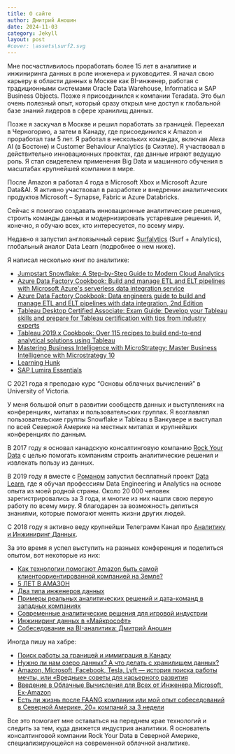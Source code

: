 ```yaml
---
title: О сайте 
author: Дмитрий Аношин
date: 2024-11-03
category: Jekyll
layout: post
#cover: \assets\surf2.svg
---
```


Мне посчастливилось проработать более 15 лет в аналитике и инжиниринга данных в роле инженера и руководитея. Я начал свою карьеру в области данных в Москве как BI-инженер, работая с традиционными системами Oracle Data Warehouse, Informatica и SAP Business Objects. Позже я присоединился к компании Teradata. Это был очень полезный опыт, который сразу открыл мне доступ к глобальной базе знаний лидеров в сфере хранилищ данных.

Позже я заскучал в Москве и решил поработать за границей. Переехал в Черногорию, а затем  в Канаду, где присоединился к Amazon и проработал там 5 лет. Я работал в нескольких командах, включая Alexa AI (в Бостоне) и Customer Behaviour Analytics (в Сиэтле). Я участвовал в действительно инновационных проектах, где данные играют ведущую роль. Я стал свидетелем применения Big Data и машинного обучения в масштабах крупнейшей компании в мире. 

После Amazon я работал 4 года в Microsoft Xbox и Microsoft Azure Data&AI. Я активно участвовал в разработке и внедрении аналитических продуктов Microsoft – Synapse, Fabric и Azure Databricks. 

Сейчас я помогаю создавать инновационные аналитические решения, строить команды данных и модернизировать устаревшие решения. И, конечно, я обучаю всех, кто интересуется, по всему миру. 

Недавно я запустил англоязычный сервис [Surfalytics](surfalytics.com) (Surf + Analytics), глобальный аналог Data Learn (подробнее о нем ниже).

Я написал несколько книг по аналитике:

- [Jumpstart Snowflake: A Step-by-Step Guide to Modern Cloud Analytics](https://www.amazon.com/Jumpstart-Snowflake-Step-Step-Analytics/dp/1484253272/ref=sr_1_1?crid=38JGF0SM61I5E&keywords=dmitry+anoshin&qid=1692685268&sprefix=dmitry+anoshin%2Caps%2C153&sr=8-1)
- [Azure Data Factory Cookbook: Build and manage ETL and ELT pipelines with Microsoft Azure's serverless data integration service](https://www.amazon.com/Azure-Data-Factory-Cookbook-integration/dp/1800565291/ref=sr_1_2?crid=38JGF0SM61I5E&keywords=dmitry+anoshin&qid=1692685311&sprefix=dmitry+anoshin%2Caps%2C153&sr=8-2)
- [Azure Data Factory Cookbook: Data engineers guide to build and manage ETL and ELT pipelines with data integration, 2nd Edition](https://www.amazon.com/Azure-Data-Factory-Cookbook-integration-ebook/dp/B0CD7ZHC3M/ref=sr_1_8?crid=38JGF0SM61I5E&keywords=dmitry+anoshin&qid=1692685311&sprefix=dmitry+anoshin%2Caps%2C153&sr=8-8)
- [Tableau Desktop Certified Associate: Exam Guide: Develop your Tableau skills and prepare for Tableau certification with tips from industry experts](https://www.amazon.com/Tableau-Desktop-Certified-Associate-certification/dp/1838984135/ref=sr_1_4?crid=38JGF0SM61I5E&keywords=dmitry+anoshin&qid=1692685311&sprefix=dmitry+anoshin%2Caps%2C153&sr=8-4)
- [Tableau 2019.x Cookbook: Over 115 recipes to build end-to-end analytical solutions using Tableau](https://www.amazon.com/Tableau-2019-x-Cookbook-end-end-ebook/dp/B07KSXD69Z/ref=sr_1_5?crid=38JGF0SM61I5E&keywords=dmitry+anoshin&qid=1692685311&sprefix=dmitry+anoshin%2Caps%2C153&sr=8-5)
- [Mastering Business Intelligence with MicroStrategy: Master Business Intelligence with Microstrategy 10](https://www.amazon.com/Mastering-Business-Intelligence-MicroStrategy-Anoshin-ebook/dp/B01DPR2EL2/ref=sr_1_3?crid=38JGF0SM61I5E&keywords=dmitry+anoshin&qid=1692685311&sprefix=dmitry+anoshin%2Caps%2C153&sr=8-3)
- [Learning Hunk](https://www.amazon.com/Learning-Hunk-Dmitry-Anoshin-ebook/dp/B010DY80MM/ref=sr_1_7?crid=38JGF0SM61I5E&keywords=dmitry+anoshin&qid=1692685311&sprefix=dmitry+anoshin%2Caps%2C153&sr=8-7)
- [SAP Lumira Essentials](https://www.amazon.com/SAP-Lumira-Essentials-Dmitry-Anoshin-ebook/dp/B014WIPC58/ref=sr_1_6?crid=38JGF0SM61I5E&keywords=dmitry+anoshin&qid=1692685311&sprefix=dmitry+anoshin%2Caps%2C153&sr=8-6)

С 2021 года я преподаю курс “Основы облачных вычислений” в University of Victoria.

У меня большой опыт в развитии сообществ данных и выступлениях на конференциях, митапах и пользовательских группах. Я возглавлял пользовательские группы Snowflake и Tableau в Ванкувере и выступал по всей Северной Америке на местных митапах и крупнейших конференциях по данным. 

В 2017 году я основал канадскую консалтинговую компанию [Rock Your Data](http://rockyourdata.cloud/) с целью помогать компаниям строить аналитические решения и извлекать пользу из данных. 

<!-- ![Выступаю в Mail.ru](/assets/presentation.jpeg "Выступаю в Mail.ru") -->

В 2019 году я вместе с [Романом]((https://www.linkedin.com/in/roman-ponomarev-620abbb1/) ) запустил бесплатный проект [Data Learn](https://datalearn.ru), где я обучал профессиям Data Engineering и Analytics на основе опыта из моей родной страны. Около 20 000 человек зарегистрировались за 3 года, и многие из них нашли свою первую работу по всему миру. Я благодарен за возможность делиться знаниями, которые помогают менять жизни других людей.

С 2018 году я активно веду крупнейши Телеграмм Канал про [Аналитику и Инжиниринг Данных](https://t.me/rockyourdata).

За это время я успел выступить на разныех конференция и поделиться опытом, вот некоторые из них:

- [Как технологии помогают Amazon быть самой клиентоориентированной компанией на Земле?](https://youtu.be/qhiZaQl_kbA)
- [5 ЛЕТ В АМАЗОН](https://youtu.be/1lUhmSPdIJs)
- [Два типа инженеров данных](https://youtu.be/3OwMq341zQs)
- [Примеры реальных аналитических решений и дата-команд в западных компаниях](https://youtu.be/OSn7IWhw0_s?feature=shared)
- [Современные аналитические решения для игровой индустрии](https://www.youtube.com/watch?v=tcTIQoo0I7Y)
- [Инжиниринг данных в «Майкрософт»](https://youtu.be/DrNUePy0gcY?feature=shared)
- [Собеседование на BI-аналитика: Дмитрий Аношин](https://youtu.be/5cZMy4t2Leo?feature=shared)

Иногда пишу на хабре:
- [Поиск работы за границей и иммиграция в Канаду](https://habr.com/ru/post/498988/)
- [Нужно ли нам озеро данных? А что делать с хранилищем данных?](https://habr.com/ru/post/485180/)
- [Amazon, Microsoft, Facebook, Tesla, Lyft — история поиска работы мечты, или «Вредные» советы для карьерного развития](https://habr.com/ru/post/552294/)
- [Введение в Облачные Вычисления для Всех от Инженера Microsoft, Ex-Amazon](https://habr.com/ru/post/585064/)
- [Есть ли жизнь после FAANG компании или мой опыт собеседований в Северной Америке, 20+ компаний за 3 недели](https://habr.com/ru/post/585144/)

Все это помогает мне оставаться на переднем крае технологий и следить за тем, куда движется индустрия аналитики. Я основатель консалтинговой компании Rock Your Data в Северной Америке, специализирующейся на современной облачной аналитике.
